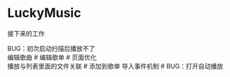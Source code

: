 # LuckyMusic

接下来的工作

BUG：初次启动扫描后播放不了  
编辑歌曲  #
编辑歌单  #
页面优化  
播放与列表里面的文件关联  #
添加到歌单
导入事件机制 #
BUG：打开自动播放
